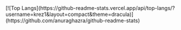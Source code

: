 <div style='align:center'>
  [![Top Langs](https://github-readme-stats.vercel.app/api/top-langs/?username=krez1&layout=compact&theme=dracula)](https://github.com/anuraghazra/github-readme-stats)

</div>


